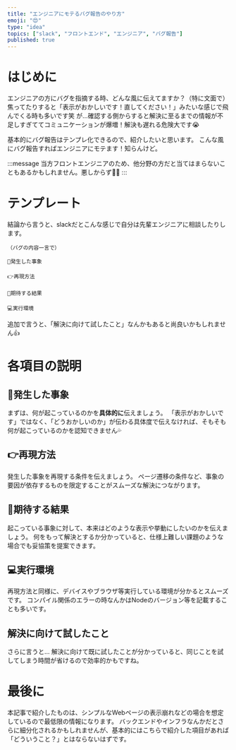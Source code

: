 ```yaml
---
title: "エンジニアにモテるバグ報告のやり方"
emoji: "😍"
type: "idea"
topics: ["slack", "フロントエンド", "エンジニア", "バグ報告"]
published: true
---
```


# はじめに
エンジニアの方にバグを指摘する時、どんな風に伝えてますか？（特に文面で）
焦ってたりすると「表示がおかしいです！直してください！」みたいな感じで飛んでくる時も多いです笑
が...確認する側からすると解決に至るまでの情報が不足しすぎててコミュニケーションが爆増！解決も遅れる危険大です😭

基本的にバグ報告はテンプレ化できるので、紹介したいと思います。
こんな風にバグ報告すればエンジニアにモテます！知らんけど。

:::message
当方フロントエンジニアのため、他分野の方だと当てはまらないこともあるかもしれません。悪しからず🙇‍♂️
:::

# テンプレート

結論から言うと、slackだとこんな感じで自分は先輩エンジニアに相談したりします。

```
（バグの内容一言で）

🚨発生した事象
　　　　　　　　　　　　　　　　　　　　　　　　　　　　　　　　　　
👉再現方法
　　　　　　　　　　　　　　　　　　　　　　　　　　　　　　　　　　　　
🙏期待する結果
　　　　　　　　　　　　　　　　　　　　　　　　　　　　　　　　　　　　
💻実行環境

```

追加で言うと、「解決に向けて試したこと」なんかもあると尚良いかもしれません👍

# 各項目の説明
## 🚨発生した事象
まずは、何が起こっているのかを**具体的に**伝えましょう。
「表示がおかしいです」ではなく、「どうおかしいのか」が伝わる具体度で伝えなければ、そもそも何が起こっているのかを認知できません💦

## 👉再現方法
発生した事象を再現する条件を伝えましょう。
ページ遷移の条件など、事象の要因が依存するものを限定することがスムーズな解決につながります。

## 🙏期待する結果
起こっている事象に対して、本来はどのような表示や挙動にしたいのかを伝えましょう。
何をもって解決とするか分かっていると、仕様上難しい課題のような場合でも妥協策を提案できます。

## 💻実行環境
再現方法と同様に、デバイスやブラウザ等実行している環境が分かるとスムーズです。
コンパイル関係のエラーの時なんかはNodeのバージョン等を記載することも多いです。

## 解決に向けて試したこと
さらに言うと...
解決に向けて既に試したことが分かっていると、同じことを試してしまう時間が省けるので効率的かもですね。

# 最後に
本記事で紹介したものは、シンプルなWebページの表示崩れなどの場合を想定しているので最低限の情報になります。
バックエンドやインフラなんかだとさらに細分化されるかもしれませんが、基本的にはこちらで紹介した項目があれば「どういうこと？」とはならないはずです。


